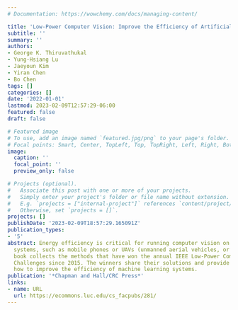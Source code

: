 ```yaml
---
# Documentation: https://wowchemy.com/docs/managing-content/

title: 'Low-Power Computer Vision: Improve the Efficiency of Artificial Intelligence'
subtitle: ''
summary: ''
authors:
- George K. Thiruvathukal
- Yung-Hsiang Lu
- Jaeyoun Kim
- Yiran Chen
- Bo Chen
tags: []
categories: []
date: '2022-01-01'
lastmod: 2023-02-09T12:57:29-06:00
featured: false
draft: false

# Featured image
# To use, add an image named `featured.jpg/png` to your page's folder.
# Focal points: Smart, Center, TopLeft, Top, TopRight, Left, Right, BottomLeft, Bottom, BottomRight.
image:
  caption: ''
  focal_point: ''
  preview_only: false

# Projects (optional).
#   Associate this post with one or more of your projects.
#   Simply enter your project's folder or file name without extension.
#   E.g. `projects = ["internal-project"]` references `content/project/deep-learning/index.md`.
#   Otherwise, set `projects = []`.
projects: []
publishDate: '2023-02-09T18:57:29.165091Z'
publication_types:
- '5'
abstract: Energy efficiency is critical for running computer vision on battery-powered
  systems, such as mobile phones or UAVs (unmanned aerial vehicles, or drones). This
  book collects the methods that have won the annual IEEE Low-Power Computer Vision
  Challenges since 2015. The winners share their solutions and provide insight on
  how to improve the efficiency of machine learning systems.
publication: '*Chapman and Hall/CRC Press*'
links:
- name: URL
  url: https://ecommons.luc.edu/cs_facpubs/281/
---
```

